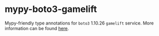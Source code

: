 # mypy-boto3-gamelift

Mypy-friendly type annotations for `boto3` 1.10.26 `gamelift` service.
More information can be found [here](https://github.com/vemel/mypy_boto3).